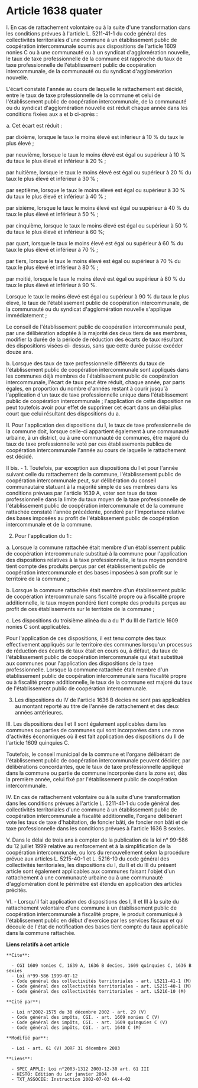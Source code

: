 # Article 1638 quater

I. En cas de rattachement volontaire ou à la suite d'une transformation dans les conditions prévues à l'article L. 5211-41-1
du code général des collectivités territoriales d'une commune à un établissement public de coopération intercommunale soumis
aux dispositions de l'article 1609 nonies C ou à une communauté ou à un syndicat d'agglomération nouvelle, le taux de taxe
professionnelle de la commune est rapproché du taux de taxe professionnelle de l'établissement public de coopération
intercommunale, de la communauté ou du syndicat d'agglomération nouvelle.

L'écart constaté l'année au cours de laquelle le rattachement est décidé, entre le taux de taxe professionnelle de la commune
et celui de l'établissement public de coopération intercommunale, de la communauté ou du syndicat d'agglomération nouvelle
est réduit chaque année dans les conditions fixées aux a et b ci-après :

a. Cet écart est réduit :

par dixième, lorsque le taux le moins élevé est inférieur à 10 % du taux le plus élevé ;

par neuvième, lorsque le taux le moins élevé est égal ou supérieur à 10 % du taux le plus élevé et inférieur à 20 % ;

par huitième, lorsque le taux le moins élevé est égal ou supérieur à 20 % du taux le plus élevé et inférieur à 30 % ;

par septième, lorsque le taux le moins élevé est égal ou supérieur à 30 % du taux le plus élevé et inférieur à 40 % ;

par sixième, lorsque le taux le moins élevé est égal ou supérieur à 40 % du taux le plus élevé et inférieur à 50 % ;

par cinquième, lorsque le taux le moins élevé est égal ou supérieur à 50 % du taux le plus élevé et inférieur à 60 %;

par quart, lorsque le taux le moins élevé est égal ou supérieur à 60 % du taux le plus élevé et inférieur à 70 % ;

par tiers, lorsque le taux le moins élevé est égal ou supérieur à 70 % du taux le plus élevé et inférieur à 80 % ;

par moitié, lorsque le taux le moins élevé est égal ou supérieur à 80 % du taux le plus élevé et inférieur à 90 %.

Lorsque le taux le moins élevé est égal ou supérieur à 90 % du taux le plus élevé, le taux de l'établissement public de
coopération intercommunale, de la communauté ou du syndicat d'agglomération nouvelle s'applique immédiatement ;

Le conseil de l'établissement public de coopération intercommunale peut, par une délibération adoptée à la majorité des deux
tiers de ses membres, modifier la durée de la période de réduction des écarts de taux résultant des dispositions visées ci-
dessus, sans que cette durée puisse excéder douze ans.

b. Lorsque des taux de taxe professionnelle différents du taux de l'établissement public de coopération intercommunale sont
appliqués dans les communes déjà membres de l'établissement public de coopération intercommunale, l'écart de taux peut être
réduit, chaque année, par parts égales, en proportion du nombre d'années restant à courir jusqu'à l'application d'un taux de
taxe professionnelle unique dans l'établissement public de coopération intercommunale ; l'application de cette disposition ne
peut toutefois avoir pour effet de supprimer cet écart dans un délai plus court que celui résultant des dispositions du a.

II. Pour l'application des dispositions du I, le taux de taxe professionnelle de la commune doit, lorsque celle-ci appartient
également à une communauté urbaine, à un district, ou à une communauté de communes, être majoré du taux de taxe
professionnelle voté par ces établissements publics de coopération intercommunale l'année au cours de laquelle le
rattachement est décidé.

II bis. - 1. Toutefois, par exception aux dispositions du I et pour l'année suivant celle du rattachement de la commune,
l'établissement public de coopération intercommunale peut, sur délibération du conseil communautaire statuant à la majorité
simple de ses membres dans les conditions prévues par l'article 1639 A, voter son taux de taxe professionnelle dans la limite
du taux moyen de la taxe professionnelle de l'établissement public de coopération intercommunale et de la commune rattachée
constaté l'année précédente, pondéré par l'importance relative des bases imposées au profit de l'établissement public de
coopération intercommunale et de la commune.

2. Pour l'application du 1 :

a. Lorsque la commune rattachée était membre d'un établissement public de coopération intercommunale substitué à la commune
pour l'application des dispositions relatives à la taxe professionnelle, le taux moyen pondéré tient compte des produits
perçus par cet établissement public de coopération intercommunale et des bases imposées à son profit sur le territoire de la
commune ;

b. Lorsque la commune rattachée était membre d'un établissement public de coopération intercommunale sans fiscalité propre ou
à fiscalité propre additionnelle, le taux moyen pondéré tient compte des produits perçus au profit de ces établissements sur
le territoire de la commune ;

c. Les dispositions du troisième alinéa du a du 1° du III de l'article 1609 nonies C sont applicables.

Pour l'application de ces dispositions, il est tenu compte des taux effectivement appliqués sur le territoire des communes
lorsqu'un processus de réduction des écarts de taux était en cours ou, à défaut, du taux de l'établissement public de
coopération intercommunale qui était substitué aux communes pour l'application des dispositions de la taxe professionnelle.
Lorsque la commune rattachée était membre d'un établissement public de coopération intercommunale sans fiscalité propre ou à
fiscalité propre additionnelle, le taux de la commune est majoré du taux de l'établissement public de coopération
intercommunale.

3. Les dispositions du IV de l'article 1636 B decies ne sont pas applicables au montant reporté au titre de l'année de
rattachement et des deux années antérieures.

III. Les dispositions des I et II sont également applicables dans les communes ou parties de communes qui sont incorporées
dans une zone d'activités économiques où il est fait application des dispositions du II de l'article 1609 quinquies C.

Toutefois, le conseil municipal de la commune et l'organe délibérant de l'établissement public de coopération intercommunale
peuvent décider, par délibérations concordantes, que le taux de taxe professionnelle appliqué dans la commune ou partie de
commune incorporée dans la zone est, dès la première année, celui fixé par l'établissement public de coopération
intercommunale.

IV. En cas de rattachement volontaire ou à la suite d'une transformation dans les conditions prévues à l'article L. 5211-41-1
du code général des collectivités territoriales d'une commune à un établissement public de coopération intercommunale à
fiscalité additionnelle, l'organe délibérant vote les taux de taxe d'habitation, de foncier bâti, de foncier non bâti et de
taxe professionnelle dans les conditions prévues à l'article 1636 B sexies.

V. Dans le délai de trois ans à compter de la publication de la loi n° 99-586 du 12 juillet 1999 relative au renforcement et
à la simplification de la coopération intercommunale, ou lors du renouvellement selon la procédure prévue aux articles L.
5215-40-1 et L. 5216-10 du code général des collectivités territoriales, les dispositions du I, du II et du III du présent
article sont également applicables aux communes faisant l'objet d'un rattachement à une communauté urbaine ou à une
communauté d'agglomération dont le périmètre est étendu en application des articles précités.

VI. - Lorsqu'il fait application des dispositions des I, II et III à la suite du rattachement volontaire d'une commune à un
établissement public de coopération intercommunale à fiscalité propre, le produit communiqué à l'établissement public en
début d'exercice par les services fiscaux et qui découle de l'état de notification des bases tient compte du taux applicable
dans la commune rattachée.

**Liens relatifs à cet article**

	**Cite**:

	  - CGI 1609 nonies C, 1639 A, 1636 B decies, 1609 quinquies C, 1636 B sexies
	  - Loi n°99-586 1999-07-12
	  - Code général des collectivités territoriales - art. L5211-41-1 (M)
	  - Code général des collectivités territoriales - art. L5215-40-1 (M)
	  - Code général des collectivités territoriales - art. L5216-10 (M)

	**Cité par**:

	  - Loi n°2002-1575 du 30 décembre 2002 - art. 29 (V)
	  - Code général des impôts, CGI. - art. 1609 nonies C (V)
	  - Code général des impôts, CGI. - art. 1609 quinquies C (V)
	  - Code général des impôts, CGI. - art. 1640 C (M)

	**Modifié par**:

	  - Loi - art. 61 (V) JORF 31 décembre 2003

	**Liens**:

	  - SPEC_APPLI: Loi n°2003-1312 2003-12-30 art. 61 III
	  - HISTO: Edition du 1er janvier 2004
	  - TXT_ASSOCIE: Instruction 2002-07-03 6A-4-02
